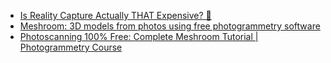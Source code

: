 - [Is Reality Capture Actually THAT Expensive? 🤔](https://youtu.be/z3aSA0qXsIg)
- [Meshroom: 3D models from photos using free photogrammetry software](https://youtu.be/yKbyVDK2Ep8)
- [Photoscanning 100% Free: Complete Meshroom Tutorial | Photogrammetry Course](https://youtu.be/j3lhPKF8qjU)
